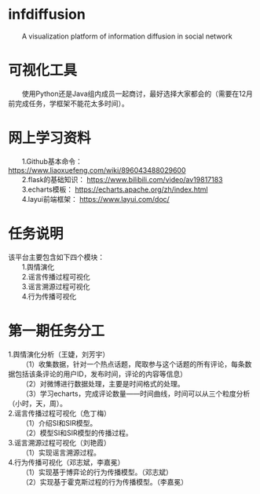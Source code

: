 # infdiffusion
&emsp;&emsp;A visualization platform of information diffusion in social network
# 可视化工具
&emsp;&emsp;使用Python还是Java组内成员一起商讨，最好选择大家都会的（需要在12月前完成任务，学框架不能花太多时间）。<br>
# 网上学习资料
&emsp;&emsp;1.Github基本命令： https://www.liaoxuefeng.com/wiki/896043488029600<br>
&emsp;&emsp;2.flask的基础知识： https://www.bilibili.com/video/av19817183<br>
&emsp;&emsp;3.echarts模板： https://echarts.apache.org/zh/index.html<br>
&emsp;&emsp;4.layui前端框架： https://www.layui.com/doc/ 
# 任务说明
该平台主要包含如下四个模块：<br>
&emsp;&emsp;1.舆情演化<br>
&emsp;&emsp;2.谣言传播过程可视化<br>
&emsp;&emsp;3.谣言溯源过程可视化<br>
&emsp;&emsp;4.行为传播可视化<br>
# 第一期任务分工
1.舆情演化分析（王婕，刘芳宇）<br>
&emsp;&emsp;（1）收集数据，针对一个热点话题，爬取参与这个话题的所有评论，每条数据包括该条评论的用户ID，发布时间，评论的内容等信息）<br>
&emsp;&emsp;（2）对微博进行数据处理，主要是时间格式的处理。<br>
&emsp;&emsp;（3）学习echarts，完成评论数量——时间曲线，时间可以从三个粒度分析（小时，天，周）。<br>
2.谣言传播过程可视化（危丁梅）<br>
&emsp;&emsp;（1）介绍SI和SIR模型。<br>
&emsp;&emsp;（2）模型SI和SIR模型的传播过程。<br>
3.谣言溯源过程可视化（刘艳霞）<br>
&emsp;&emsp;（1）实现谣言溯源过程。<br>
4.行为传播可视化（邓志斌，李嘉冕）<br>
&emsp;&emsp;（1）实现基于博弈论的行为传播模型。（邓志斌）<br>
&emsp;&emsp;（2）实现基于霍克斯过程的行为传播模型。（李嘉冕）<br>
